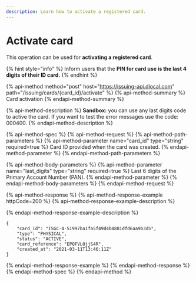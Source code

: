 ```yaml
---
description: Learn how to activate a registered card.
---
```


# Activate card

This operation can be used for **activating a registered card**.

{% hint style="info" %}
Inform users that the **PIN for card use is the last 4 digits of their ID card.**
{% endhint %}

{% api-method method="post" host="https://issuing-api.dlocal.com" path="/issuing/cards/{card\_id}/activate" %}
{% api-method-summary %}
Card activation
{% endapi-method-summary %}

{% api-method-description %}
**Sandbox:** you can use any last digits code to active the card. If you want to test the error messages use the code: 000400.
{% endapi-method-description %}

{% api-method-spec %}
{% api-method-request %}
{% api-method-path-parameters %}
{% api-method-parameter name="card\_id" type="string" required=true %}
Card ID provided when the card was created.
{% endapi-method-parameter %}
{% endapi-method-path-parameters %}

{% api-method-body-parameters %}
{% api-method-parameter name="last\_digits" type="string" required=true %}
Last 6 digits of the Primary Account Number \(PAN\).
{% endapi-method-parameter %}
{% endapi-method-body-parameters %}
{% endapi-method-request %}

{% api-method-response %}
{% api-method-response-example httpCode=200 %}
{% api-method-response-example-description %}

{% endapi-method-response-example-description %}

```
{
    "card_id": "ISGC-4-51997ba1fa5f49d4b4881dfd6aa9b3d5",
    "type": "PHYSICAL",
    "status": "ACTIVE",
    "card_reference": "EPQFVL0jjS4R",
    "created_at": "2021-03-11T13:46:11Z"
}
```
{% endapi-method-response-example %}
{% endapi-method-response %}
{% endapi-method-spec %}
{% endapi-method %}

